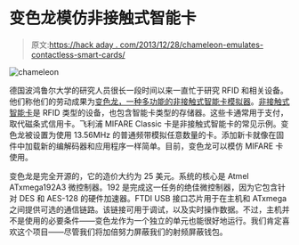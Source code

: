 # 变色龙模仿非接触式智能卡

> 原文:[https://hack aday . com/2013/12/28/chameleon-emulates-contactless-smart-cards/](https://hackaday.com/2013/12/28/chameleon-emulates-contactless-smart-cards/)

![chameleon](../Images/4b05cc69718d6665c98565a082dad74c.png)

德国波鸿鲁尔大学的研究人员很长一段时间以来一直忙于研究 RFID 和相关设备。他们称他们的劳动成果为[变色龙，一种多功能的非接触式智能卡模拟器](https://github.com/skuep/ChameleonMini/wiki)。[非接触式智能卡](http://en.wikipedia.org/wiki/Contactless_smart_card)是 RFID 类型的设备，也包含智能卡类型的存储器。这些卡通常用于支付，取代磁条式信用卡。飞利浦 MIFARE Classic 卡是非接触式智能卡的常见示例。变色龙被设置为使用 13.56MHz 的普通频带模拟任意数量的卡。添加新卡就像在固件中加载新的编解码器和应用程序一样简单。目前，变色龙可以模仿 MIFARE 卡使用。

变色龙是完全开源的，它的造价大约为 25 美元。系统的核心是 Atmel ATxmega192A3 微控制器。192 是完成这一任务的绝佳微控制器，因为它包含针对 DES 和 AES-128 的硬件加速器。FTDI USB 接口芯片用于在主机和 ATxmega 之间提供可选的通信链路。该链接可用于调试，以及实时操作数据。不过，主机并不是使用的必要条件——变色龙作为一个独立的单元也能很好地运行。我们肯定喜欢这个项目——尽管我们将加倍努力屏蔽我们的射频屏蔽钱包。